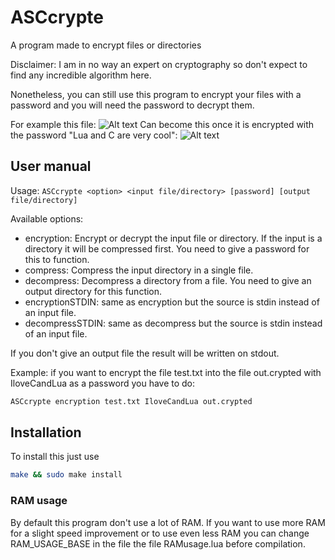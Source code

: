 ﻿# ASCcrypte
A program made to encrypt files or directories

Disclaimer: I am in no way an expert on cryptography so don't expect to find any incredible algorithm here.

Nonetheless, you can still use this program to encrypt your files with a password and you will need the password to decrypt them.

For example this file:
![Alt text](https://i.imgur.com/7afNExc.png "A file from this software")
Can become this once it is encrypted with the password "Lua and C are very cool":
![Alt text](https://i.imgur.com/x67DJSJ.png "Lua and C are indeed very cool!")

## User manual

Usage: `ASCcrypte <option> <input file/directory> [password] [output file/directory]`

Available options:
* encryption: Encrypt or decrypt the input file or directory. If the input is a directory it will be compressed first. You need to give a password for this to function.
* compress: Compress the input directory in a single file.
* decompress: Decompress a directory from a file. You need to give an output directory for  this function.
* encryptionSTDIN: same as encryption but the source is stdin instead of an input file.
* decompressSTDIN: same as decompress but the source is stdin instead of an input file.

If you don't give an output file the result will be written on stdout.

Example: if you want to encrypt the file test.txt into the file out.crypted with IloveCandLua as a password you have to do:
```bash
ASCcrypte encryption test.txt IloveCandLua out.crypted
```

## Installation

To install this just use 
```bash
make && sudo make install
```

### RAM usage

By default this program don't use a lot of RAM. If you want to use more RAM for a slight speed improvement or to use even less RAM you can change RAM\_USAGE\_BASE in the file the file RAMusage.lua before compilation.

